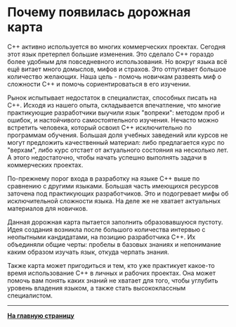 # Почему появилась дорожная карта

C++ активно используется во многих коммерческих проектах. Сегодня этот язык претерпел большие изменения. Это сделало C++ гораздо более удобным для повседневного использования. Но вокруг языка всё ещё витает много домыслов, мифов и страхов. Это отпугивает большое количество желающих. Наша цель - помочь новичкам развеять миф о сложности C++ и помочь сориентироваться в его изучении.

Рынок испытывает недостаток в специалистах, способных писать на C++. Исходя из нашего опыта, складывается впечатление, что многие практикующие разработчики выучили язык "вопреки": методом проб и ошибок, и настойчивого самостоятельного изучения. Нечасто можно встретить человека, который освоил C++ исключительно по программам обучения. Большая доля учебных заведений или курсов не могут предложить качественный материал: либо предлагается курс по "верхам", либо курс отстает от актуального состояния на несколько лет. А этого недостаточно, чтобы начать успешно выполнять задачи в коммерческих проектах.

По-прежнему порог входа в разработку на языке C++ выше по сравнению с другими языками. Большая часть имеющихся ресурсов заточена под практикующих разработчиков. Это и подогревает мифы об исключительной сложности языка. На деле же не хватает актуальных материалов для новичков.

Данная дорожная карта пытается заполнить образовавшуюся пустоту. Идея создания возникла после большого количества интервью с неопытными кандидатами, на позицию разработчика C++. Их объединяли общие черты: пробелы в базовых знаниях и непонимание каким образом изучать язык, откуда черпать знания.

Также карта может пригодиться и тем, кто уже практикует какое-то время использование C++ в личных и рабочих проектах. Она может помочь вам понять каких знаний не хватает для того, чтобы углубить уровень владения языком, а также стать высококлассным специалистом.

---

[**На главную страницу**](README.md)
